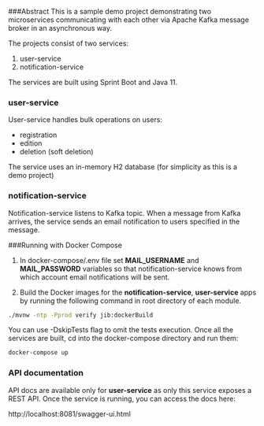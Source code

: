###Abstract
This is a sample demo project demonstrating two microservices communicating with each other 
via Apache Kafka message broker in an asynchronous way.

The projects consist of two services:
1. user-service
2. notification-service

The services are built using Sprint Boot and Java 11.

### user-service
User-service handles bulk operations on users:
- registration
- edition
- deletion (soft deletion)

The service uses an in-memory H2 database (for simplicity as this is a demo project)

### notification-service
Notification-service listens to Kafka topic. When a message from Kafka arrives, the service
sends an email notification to users specified in the message.

###Running with Docker Compose

1. In docker-compose/.env file set **MAIL_USERNAME** and **MAIL_PASSWORD** variables so that
notification-service knows from which account email notifications will be sent.

2. Build the Docker images for the **notification-service**, **user-service** apps by running the following command in root directory of each module.
```bash
./mvnw -ntp -Pprod verify jib:dockerBuild
```
You can use -DskipTests flag to omit the tests execution.
Once all the services are built, cd into the docker-compose directory and run them:
```bash
docker-compose up
```
### API documentation
API docs are available only for **user-service** as only this service exposes a REST API.
Once the service is running, you can access the docs here:

http://localhost:8081/swagger-ui.html
